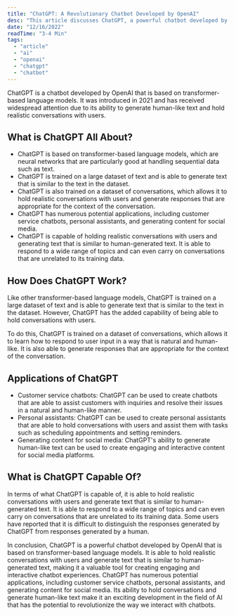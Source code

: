 ```yaml
---
title: "ChatGPT: A Revolutionary Chatbot Developed by OpenAI"
desc: "This article discusses ChatGPT, a powerful chatbot developed by OpenAI that is based on transformer-based language models. It covers the capabilities of ChatGPT, including its ability to hold realistic conversations with users and generate human-like text."
date: "12/16/2022"
readTime: "3-4 Min"
tags:
  - "article"
  - "ai"
  - "openai"
  - "chatgpt"
  - "chatbot"
---
```


ChatGPT is a chatbot developed by OpenAI that is based on transformer-based language models. It was introduced in 2021 and has received widespread attention due to its ability to generate human-like text and hold realistic conversations with users.

## What is ChatGPT All About?

- ChatGPT is based on transformer-based language models, which are neural networks that are particularly good at handling sequential data such as text.
- ChatGPT is trained on a large dataset of text and is able to generate text that is similar to the text in the dataset.
- ChatGPT is also trained on a dataset of conversations, which allows it to hold realistic conversations with users and generate responses that are appropriate for the context of the conversation.
- ChatGPT has numerous potential applications, including customer service chatbots, personal assistants, and generating content for social media.
- ChatGPT is capable of holding realistic conversations with users and generating text that is similar to human-generated text. It is able to respond to a wide range of topics and can even carry on conversations that are unrelated to its training data.

## How Does ChatGPT Work?

Like other transformer-based language models, ChatGPT is trained on a large dataset of text and is able to generate text that is similar to the text in the dataset. However, ChatGPT has the added capability of being able to hold conversations with users.

To do this, ChatGPT is trained on a dataset of conversations, which allows it to learn how to respond to user input in a way that is natural and human-like. It is also able to generate responses that are appropriate for the context of the conversation.

## Applications of ChatGPT

- Customer service chatbots: ChatGPT can be used to create chatbots that are able to assist customers with inquiries and resolve their issues in a natural and human-like manner.
- Personal assistants: ChatGPT can be used to create personal assistants that are able to hold conversations with users and assist them with tasks such as scheduling appointments and setting reminders.
- Generating content for social media: ChatGPT's ability to generate human-like text can be used to create engaging and interactive content for social media platforms.

## What is ChatGPT Capable Of?

In terms of what ChatGPT is capable of, it is able to hold realistic conversations with users and generate text that is similar to human-generated text. It is able to respond to a wide range of topics and can even carry on conversations that are unrelated to its training data. Some users have reported that it is difficult to distinguish the responses generated by ChatGPT from responses generated by a human.

In conclusion, ChatGPT is a powerful chatbot developed by OpenAI that is based on transformer-based language models. It is able to hold realistic conversations with users and generate text that is similar to human-generated text, making it a valuable tool for creating engaging and interactive chatbot experiences. ChatGPT has numerous potential applications, including customer service chatbots, personal assistants, and generating content for social media. Its ability to hold conversations and generate human-like text make it an exciting development in the field of AI that has the potential to revolutionize the way we interact with chatbots.